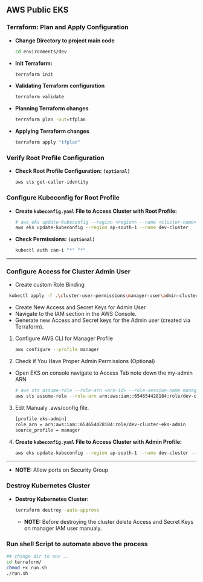 ## AWS Public EKS

### Terraform: Plan and Apply Configuration

- **Change Directory to project main code**

  ```sh
  cd environments/dev
  ```

- **Init Terraform:**

  ```sh
  terraform init
  ```

- **Validating Terraform configuration**

  ```sh
  terraform validate
  ```

- **Planning Terraform changes**

  ```sh
  terraform plan -out=tfplan
  ```

- **Applying Terraform changes**

  ```sh
  terraform apply "tfplan"
  ```

### Verify Root Profile Configuration

- **Check Root Profile Configuration: `(optional)`**

  ```sh
  aws sts get-caller-identity
  ```

### Configure Kubeconfig for Root Profile

- **Create `kubeconfig.yaml` File to Access Cluster with Root Profile:**

  ```sh
  # aws eks update-kubeconfig --region <region> --name <cluster-name>
  aws eks update-kubeconfig --region ap-south-1 --name dev-cluster
  ```

- **Check Permissions: `(optional)`**

  ```sh
  kubectl auth can-i "*" "*"
  ```

---

### Configure Access for Cluster Admin User

- Create custom Role Binding

```sh
 kubectl apply -f .\cluster-user-permissions\manager-user\admin-cluster-role-binding.yaml
```

- Create New Access and Secret Keys for Admin User
- Navigate to the IAM section in the AWS Console.
- Generate new Access and Secret keys for the Admin user (created via Terraform).

1. Configure AWS CLI for Manager Profile

   ```bash
   aws configure --profile manager
   ```

2. Check if You Have Proper Admin Permissions (Optional)

- Open EKS on console navigate to Access Tab note down the my-admin ARN

   ```bash
   # aws sts assume-role --role-arn <arn-id> --role-session-name manager-session --profile <profile-name>
   aws sts assume-role --role-arn arn:aws:iam::654654428184:role/dev-cluster-eks-admin --role-session-name manager-session --profile manager
   ```

3. Edit Manualy .aws/config file.

   ```sh
   [profile eks-admin]
   role_arn = arn:aws:iam::654654428184:role/dev-cluster-eks-admin
   source_profile = manager
   ```

4. **Create `kubeconfig.yaml` File to Access Cluster with Admin Profile:**

   ```sh
   aws eks update-kubeconfig --region ap-south-1 --name dev-cluster --profile eks-admin
   ```

---

- **NOTE:** Allow ports on Security Group

### Destroy Kubernetes Cluster

- **Destroy Kubernetes Cluster:**

  ```sh
  terraform destroy -auto-approve
  ```

  - **NOTE:** Before destroying the cluster delete Access and Secret Keys on manager IAM user manualy.

### **Run shell Script to automate above the process**

```sh
## change dir to env ..
cd terraform/
chmod +x run.sh
./run.sh
```

<!--
[
    Dev User
    karpenter
]
--->
